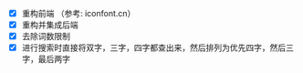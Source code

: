 - [x] 重构前端 （参考: iconfont.cn）
- [x] 重构并集成后端
- [x] 去除词数限制
- [x] 进行搜索时直接将双字，三字，四字都查出来，然后排列为优先四字，然后三字，最后两字
